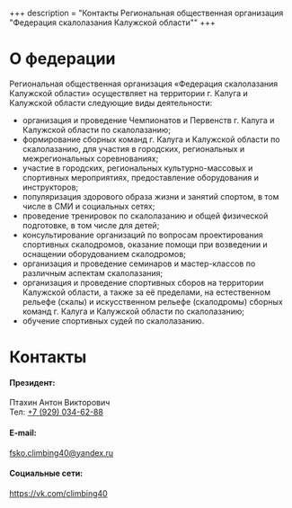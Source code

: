 +++
description = "Контакты Региональная общественная организация \"Федерация скалолазания Калужской области\""
+++

# О федерации

Региональная общественная организация «Федерация скалолазания Калужской области» осуществляет на территории г. Калуга и Калужской области следующие виды деятельности:

- организация и проведение Чемпионатов и Первенств г. Калуга и Калужской области по скалолазанию;
- формирование сборных команд г. Калуга и Калужской области по скалолазанию, для участия в городских, региональных и межрегиональных соревнованиях;
- участие в городских, региональных культурно-массовых и спортивных мероприятиях, предоставление оборудования и инструкторов;
- популяризация здорового образа жизни и занятий спортом, в том числе в СМИ и социальных сетях;
- проведение тренировок по скалолазанию и общей физической подготовке, в том числе для детей;
- консультирование организаций по вопросам проектирования спортивных скалодромов, оказание помощи при возведении и оснащении оборудованием скалодромов;
- организация и проведение семинаров и мастер-классов по различным аспектам скалолазания;
- организация и проведение спортивных сборов на территории Калужской области, а также за её пределами, на естественном рельефе (скалы) и искусственном рельефе (скалодромы) сборных команд г. Калуга и Калужской области по скалолазанию;
- обучение спортивных судей по скалолазанию.

# Контакты

#### Президент:

Птахин Антон Викторович  
Тел: [+7 (929) 034-62-88](tel:+7-929-034-6288)

#### E-mail:

fsko.climbing40@yandex.ru

#### Социальные сети:

https://vk.com/climbing40
